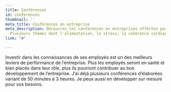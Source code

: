 ```yaml
---
title: Conférences
id: conferences
thumbnail: ''
meta_title: Conférences en entreprise
meta_description: Découvrez les conférences en entreprises offertes par Nancy Bilodeau.
  Plusieurs thèmes dont l'alimentation, le stress, la cohérence cardiaque et la méditation.
link: "#"

---
```

Investir dans les connaissances de ses employés est un des meilleurs leviers de performance de l’entreprise. Plus les employés seront en santé et bien placés dans leur rôle, plus ils pourront contribuer au bon développement de l’entreprise. J’ai déjà plusieurs conférences d’élaborées variant de 50 minutes à 3 heures. Je peux aussi en développer sur mesure pour vos besoins.